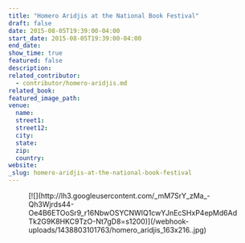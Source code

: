 ```yaml
---
title: "Homero Aridjis at the National Book Festival"
draft: false
date: 2015-08-05T19:39:00-04:00
start_date: 2015-08-05T19:39:00-04:00
end_date:
show_time: true
featured: false
description:
related_contributor:
  - contributor/homero-aridjis.md
related_book:
featured_image_path:
venue:
  name:
  street1:
  street12:
  city:
  state:
  zip:
  country:
website:
_slug: homero-aridjis-at-the-national-book-festival
---
```


<figure data-type="image">[![](http://lh3.googleusercontent.com/_mM7SrY_zMa_-Qh3Wjrds44-Oe4B6ETOoSr9_r16NbwOSYCNWIQ1cwYJnEcSHxP4epMd6AdTk2G9K8HKC9TzO-Nt7gD8=s1200)](/webhook-uploads/1438803101763/homero_aridjis_163x216..jpg)</figure>

